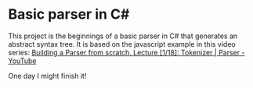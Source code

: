# Basic parser in C#
This project is the beginnings of a basic parser in C# that generates an abstract syntax tree. It is based on the javascript example in this video series: [Building a Parser from scratch. Lecture [1/18]: Tokenizer | Parser - YouTube](https://www.youtube.com/watch?v=4m7ubrdbWQU)

One day I might finish it!
